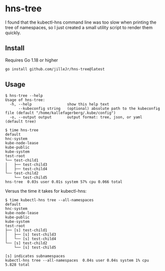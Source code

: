 <!--
SPDX-FileCopyrightText: 2022 Kalle Fagerberg

SPDX-License-Identifier: CC-BY-4.0
-->

# hns-tree

I found that the kubectl-hns command line was too slow when printing the
tree of namespaces, so I just created a small utility script to render them
quickly.

## Install

Requires Go 1.18 or higher

```sh
go install github.com/jilleJr/hns-tree@latest
```

## Usage

```console
$ hns-tree --help
Usage of hns-tree:
  -h, --help                show this help text
      --kubeconfig string   (optional) absolute path to the kubeconfig file (default "/home/kallefagerberg/.kube/config")
  -o, --output output       output format: tree, json, or yaml (default tree)
```

```console
$ time hns-tree
default
hnc-system
kube-node-lease
kube-public
kube-system
test-root
└── test-child1
│   ├── test-child3
│   ├── test-child4
└── test-child2
    └── test-child5
hns-tree  0.03s user 0.01s system 57% cpu 0.066 total
```

Versus the time it takes for kubectl-hns:

```console
$ time kubectl-hns tree --all-namespaces
default
hnc-system
kube-node-lease
kube-public
kube-system
test-root
├── [s] test-child1
│   ├── [s] test-child3
│   └── [s] test-child4
└── [s] test-child2
    └── [s] test-child5

[s] indicates subnamespaces
kubectl-hns tree --all-namespaces  0.04s user 0.04s system 1% cpu 5.828 total
```
